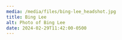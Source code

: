```yaml
---
media: /media/files/bing-lee_headshot.jpg
title: Bing Lee
alt: Photo of Bing Lee
date: 2024-02-29T11:42:00-0500
---
```

